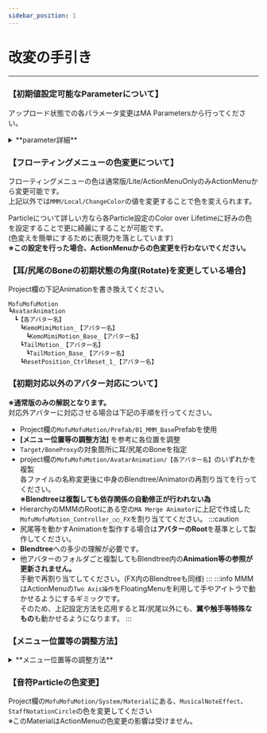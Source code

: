 ```yaml
---
sidebar_position: 1
---
```


# 改変の手引き
----
### 【初期値設定可能なParameterについて】
アップロード状態での各パラメータ変更はMA Parametersから行ってください。
<details>
<summary>**parameter詳細**</summary>

- **[MMM/Local/ChangeColor]**
        - 色変更の値です。
        - 初期設定はアバターに応じて異なります。初期設定は0.1です。
- **[MMM/Sync/FluffyTouchAudio_ON]**
        - 耳/尻尾で触れた際の音の設定です。
        - 初期設定はONです。
- **[MMM/Local/Self_FluffyTouchAudio]**
        - 耳/尻尾で触れた際の音をLocalで聞こえるようにするかの設定です。
        - 初期設定はONです。
- **[MMM/Local/SoundVizParticle]**
        - 音符/五線譜Particleを表示するかどうかの設定です。  
        この設定は**アップロード時のみ有効**です。
        - 初期設定はONです。
- **[MMM/Local/EyeMode_SubMenu_SetHoldTime]**
        - アイトラ使用時のモード切替時に何秒選択し続けたら切り替わるかの時間設定です。
        - 初期設定は1です。
- **[MMM/Local/EyeMovementRange_Multiplvalue]**
        - アイトラ使用時の可動範囲の調整倍率です。
        - 初期設定は0.5です。
- **[MMM/Local/EyeMenu_Resize]**
        - Localのアイメニューのサイズです。
        - 初期設定は0.5です。
- **[MMM/Local/EyeMenu_Redepth]**
        - Localのアイメニューの奥行の調整です。
        - 初期設定は0.5です。
- **[MMM/Local/EyeMenu_Reposition_X]**
        - Localのアイメニューの表示位置調整のX軸の値です。
        - 初期設定は0です。
- **[MMM/Local/EyeMenu_Reposition_Y]**
        - Localのアイメニューの表示位置調整のY軸の値です。
        - 初期設定は0です。
</details>

### 【フローティングメニューの色変更について】
フローティングメニューの色は通常版/Lite/ActionMenuOnlyのみActionMenuから変更可能です。  
上記以外では```MMM/Local/ChangeColor```の値を変更することで色を変えられます。  

Particleについて詳しい方なら各Particle設定のColor over Lifetimeに好みの色を設定することで更に綺麗にすることが可能です。  
(色変えを簡単にするために表現力を落としています)  
**※この設定を行った場合、ActionMenuからの色変更を行わないでください。**


### 【耳/尻尾のBoneの初期状態の角度(Rotate)を変更している場合】
Project欄の下記Animationを書き換えてください。  
```
MofuMofuMotion
┗AvatarAnimation
　┗【各アバター名】
　　┗KemoMimiMotion_【アバター名】
　　　┗KemoMimiMotion_Base_【アバター名】
　　┗TailMotion_【アバター名】
　　　┗TailMotion_Base_【アバター名】
　　┗ResetPosition_CtrlReset_1_【アバター名】
```
### 【初期対応以外のアバター対応について】
**※通常版のみの解説となります。**  
対応外アバターに対応させる場合は下記の手順を行ってください。  

- Project欄の```MofuMofuMotion/Prefab/01_MMM_Base```Prefabを使用  
- **[メニュー位置等の調整方法]** を参考に各位置を調整  
- ```Target/BoneProxy```の対象箇所に耳/尻尾のBoneを指定  
- project欄の```MofuMofuMotion/AvatarAnimation/【各アバター名】```のいずれかを複製  
各ファイルの名称変更後に中身のBlendtree/Animatorの再割り当てを行ってください。  
**※Blendtreeは複製しても依存関係の自動修正が行われない為**
- HierarchyのMMMのRootにある空の```MA Merge Animator```に上記で作成した```MofuMofuMotion_Controller_○○_FX```を割り当ててください。
:::caution
- 尻尾等を動かすAnimationを製作する場合は**アバターのRoot**を基準として製作してください。  
- **Blendtree**への多少の理解が必要です。  
- 他アバターのフォルダごと複製してもBlendtree内の**Animation等の参照が更新されません。**  
手動で再割り当てしてください。(FX内のBlendtreeも同様)
:::
:::info
MMMはActionMenuの```Two Axis操作```をFloatingMenuを利用して手やアイトラで動かせるようにするギミックです。  
そのため、上記設定方法を応用すると耳/尻尾以外にも、**翼や触手等特殊なもの**も動かせるようになります。
:::

### 【メニュー位置等の調整方法】
<details>
<summary>**メニュー位置等の調整方法**</summary>

- **【メニュー位置/サイズ変更】**  
    下記にある各Targetの位置を調整してください。  
    各Targetには**EditorOnly設定のメニューの大きさや位置が分かるモデル**を追加しているのでそちらを参考に位置調整してください。  
    ```
    MofuMofuMotion～
    ┗Target
    　┗Target_LowerArm
    　　┗Idle_Position◀　…バングルモード時の待機状態位置/サイズ変更
    　┗Target_IndexProximal
    　　┗Ring_Idle_Position◀　…リングモード時の待機状態位置/サイズ変更
    　┗Target_Menu_Position
    　　┗Hand_Menu_Position◀　…バングル/リングモード時のメニュー出現位置/サイズ変更
    　┗Target_HeadMenu_Position
    　　┗RightEye_Menu_Position◀　アイトラモード時のメニュー出現位置/サイズ変更
    ```
    - RightEye_Menu_PositionはViewPointによって大きく見え方が変わるため、細かい調整が必要になるかと思われます。  
        **VR内で確認し、全体が視界に映るよう位置/サイズ調整してください。**  
    - Localで細かい位置調整は行えるため、見た目を優先して設定しても大丈夫です。
    :::info
    確認用のモデルは```EditorOnly_DisplayPositionをDisable```にすれば非表示にできます。
    :::

- **【Sender】**  
    下記にあるTargetから位置調整してください。(人差し指の指先の位置)
    ```
    MofuMofuMotion～
    ┗Target
    　┗BoneProxy
    　　┗Target_IndexDistal_L
    　　　┗IndexDistal_L_End◀
    　　┗Target_IndexDistal_R
    　　　┗IndexDistal_R_End◀
    　┗Target_IndexDistal_End(ここからSenderの位置確認が可能)
    ```

- **【Contact】**  
    ギミック起動/終了時のトリガーとなる個所です。  
    下記の各Contact Receiverから位置調整してください。  
    ```
    MofuMofuMotion～
    　┗PB_AD
    　　┗Rx_RightEye◀
    　　┗Rx_Hand_L◀
    　　┗Rx_Hand_R◀
    　　┗Rx_Finger_L◀
    　　┗Rx_Finger_R◀
    ```

- **【Audio】**  
    UIの効果音及び耳/尻尾で触れた際の音の設定です。  
    下記にあるAudioSource、及びVRC Spatial Audio Sourceの設定を変更してください。  
    VolumeはAnimatorで管理しているため、**変更する際はVRC Special Audio SourceのGainを変更**してください  
    ```
    MofuMofuMotion～
    　┗Sound
    ```
</details>

### 【音符Particleの色変更】
Project欄の```MofuMofuMotion/System/Material```にある、```MusicalNoteEffect```、```StaffNotationCircle```の色を変更してください  
※このMaterialはActionMenuの色変更の影響は受けません。